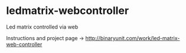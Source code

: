 ledmatrix-webcontroller
=======================

Led matrix controlled via web

Instructions and project page -> http://binaryunit.com/work/led-matrix-web-controller
